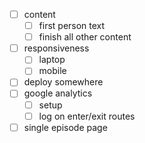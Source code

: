 - [ ] content
  - [ ] first person text
  - [ ] finish all other content
- [ ] responsiveness
  - [ ] laptop
  - [ ] mobile
- [ ] deploy somewhere
- [ ] google analytics
  - [ ] setup
  - [ ] log on enter/exit routes
- [ ] single episode page
